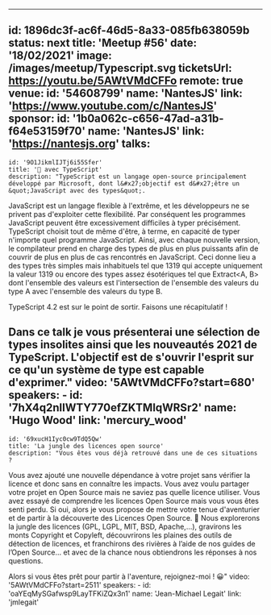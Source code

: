 ---
id: 1896dc3f-ac6f-46d5-8a33-085fb638059b
status: next
title: 'Meetup #56'
date: '18/02/2021'
image: /images/meetup/Typescript.svg
ticketsUrl: https://youtu.be/5AWtVMdCFFo
remote: true
venue:
  id: '54608799'
  name: 'NantesJS'
  link: 'https://www.youtube.com/c/NantesJS'
sponsor:
    id: '1b0a062c-c656-47ad-a31b-f64e53159f70'
    name: 'NantesJS'
    link: 'https://nantesjs.org'
talks:
  -
    id: '9O1JikmlIJTj6i55Sfer'
    title: '🤯 avec TypeScript'
    description: "TypeScript est un langage open-source principalement développé par Microsoft, dont l&#x27;objectif est d&#x27;être un &quot;JavaScript avec des types&quot;.

JavaScript est un langage flexible à l&#x27;extrême, et les développeurs ne se privent pas d&#x27;exploiter cette flexibilité. Par conséquent les programmes JavaScript peuvent être excessivement difficiles à typer précisément. TypeScript choisit tout de même d&#x27;être, à terme, en capacité de typer n&#x27;importe quel programme JavaScript. Ainsi, avec chaque nouvelle version, le compilateur prend en charge des types de plus en plus puissants afin de couvrir de plus en plus de cas rencontrés en JavaScript. Ceci donne lieu a des types très simples mais inhabituels tel que 1319 qui accepte uniquement la valeur 1319 ou encore des types assez ésotériques tel que Extract&lt;A, B&gt; dont l&#x27;ensemble des valeurs est l&#x27;intersection de l&#x27;ensemble des valeurs du type A avec l&#x27;ensemble des valeurs du type B.

TypeScript 4.2 est sur le point de sortir. Faisons une récapitulatif !

Dans ce talk je vous présenterai une sélection de types insolites ainsi que les nouveautés 2021 de TypeScript. L&#x27;objectif est de s&#x27;ouvrir l&#x27;esprit sur ce qu&#x27;un système de type est capable d&#x27;exprimer."
    video: '5AWtVMdCFFo?start=680'
    speakers:
      -
          id: '7hX4q2nlIWTY770efZKTMIqWRSr2'
          name: 'Hugo Wood'
          link: 'mercury_wood'
  -
    id: '69xucH1Iyc0cw9TdQ5Qw'
    title: 'La jungle des licences open source'
    description: "Vous êtes vous déjà retrouvé dans une de ces situations ?

Vous avez ajouté une nouvelle dépendance à votre projet sans vérifier la licence et donc sans en connaître les impacts.
Vous avez voulu partager votre projet en Open Source mais ne saviez pas quelle licence utiliser.
Vous avez essayé de comprendre les licences Open Source mais vous vous êtes senti perdu.
Si oui, alors je vous propose de mettre votre tenue d'aventurier et de partir à la découverte des Licences Open Source. 🤠 Nous explorerons la jungle des licences (GPL, LGPL, MIT, BSD, Apache,...), gravirons les monts Copyright et Copyleft, découvrirons les plaines des outils de détection de licences, et franchirons des rivières à l’aide de nos guides de l’Open Source… et avec de la chance nous obtiendrons les réponses à nos questions.

Alors si vous êtes prêt pour partir à l'aventure, rejoignez-moi ! 😀"
    video: '5AWtVMdCFFo?start=2511'
    speakers:
      -
          id: 'oaYEqMySGafwsp9LayTFKiZQx3n1'
          name: 'Jean-Michael Legait'
          link: 'jmlegait'
